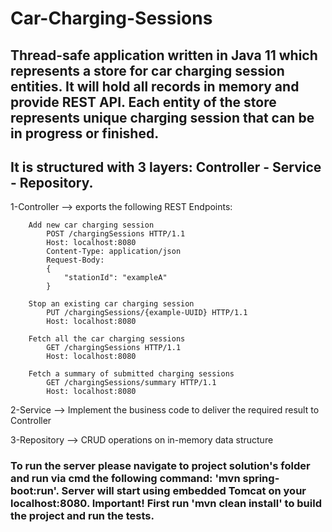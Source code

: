 # Car-Charging-Sessions

## Thread-safe application written in Java 11 which represents a store for car charging session entities. It will hold all records in memory and provide REST API. Each entity of the store represents unique charging session that can be in progress or finished.


## It is structured with 3 layers: Controller - Service - Repository.
    
  1-Controller --> exports the following REST Endpoints:

        Add new car charging session
            POST /chargingSessions HTTP/1.1
            Host: localhost:8080
            Content-Type: application/json
            Request-Body:
            {
                "stationId": "exampleA"
            }

        Stop an existing car charging session
            PUT /chargingSessions/{example-UUID} HTTP/1.1
            Host: localhost:8080

        Fetch all the car charging sessions
            GET /chargingSessions HTTP/1.1
            Host: localhost:8080

        Fetch a summary of submitted charging sessions
            GET /chargingSessions/summary HTTP/1.1
            Host: localhost:8080

   2-Service --> Implement the business code to deliver the required result to Controller

   3-Repository --> CRUD operations on in-memory data structure
    
    
### To run the server please navigate to project solution's folder and run via cmd the following command: 'mvn spring-boot:run'.   Server will start using embedded Tomcat on your localhost:8080. Important! First run 'mvn clean install' to build the project and run the tests.
